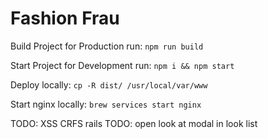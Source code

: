 <h1>Fashion Frau</h1>

Build Project for Production run: `npm run build`

Start Project for Development run: `npm i && npm start`

Deploy locally: `cp -R dist/ /usr/local/var/www`

Start nginx locally: `brew services start nginx`


TODO: XSS CRFS rails
TODO: open look at modal in look list
